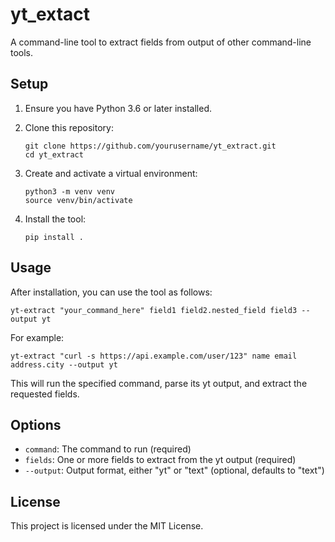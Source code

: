 # yt_extact

A command-line tool to extract fields from  output of other command-line tools.

## Setup

1. Ensure you have Python 3.6 or later installed.

2. Clone this repository:
   ```
   git clone https://github.com/yourusername/yt_extract.git
   cd yt_extract
   ```

3. Create and activate a virtual environment:
   ```
   python3 -m venv venv
   source venv/bin/activate
   ```

4. Install the tool:
   ```
   pip install .
   ```

## Usage

After installation, you can use the tool as follows:

```
yt-extract "your_command_here" field1 field2.nested_field field3 --output yt
```

For example:

```
yt-extract "curl -s https://api.example.com/user/123" name email address.city --output yt
```

This will run the specified command, parse its yt output, and extract the requested fields.

## Options

- `command`: The command to run (required)
- `fields`: One or more fields to extract from the yt output (required)
- `--output`: Output format, either "yt" or "text" (optional, defaults to "text")

## License

This project is licensed under the MIT License.

